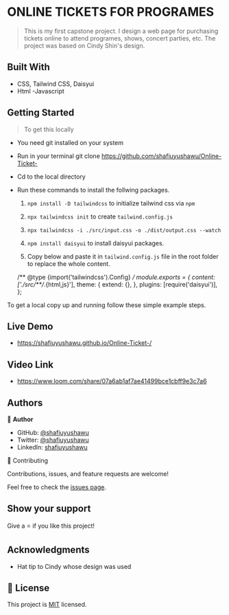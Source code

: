 # ONLINE TICKETS FOR PROGRAMES
> This is my first capstone project. I design a web page for purchasing tickets online to attend programes, shows, concert parties, etc.
> The project was based on Cindy Shin's design.

## Built With
- CSS, Tailwind CSS, Daisyui
- Html
-Javascript

 ## Getting Started

> To get this locally 
- You need git installed on your system
- Run in your terminal git clone https://github.com/shafiuyushawu/Online-Ticket-
- Cd to the local directory
- Run these commands to install the follwing packages.
    1. `npm install -D tailwindcss` to initialize tailwind css via `npm`
    2. `npx tailwindcss init` to create `tailwind.config.js`
    3. `npx tailwindcss -i ./src/input.css -o ./dist/output.css --watch`
    4. `npm install daisyui` to install daisyui packages.
   
    5. Copy below and paste it in `tailwind.config.js` file in the root folder to replace the whole content.

    /** @type {import('tailwindcss').Config} */
            module.exports = {
            content: ['./src/**/*.{html,js}'],
            theme: {
                extend: {},
            },
            plugins: [require('daisyui')],
        };


 To get a local copy up and running follow these simple example steps.

## Live Demo
- https://shafiuyushawu.github.io/Online-Ticket-/

## Video Link
- https://www.loom.com/share/07a6ab1af7ae41499bce1cbff9e3c7a6

## Authors

👤 **Author**

- GitHub: [@shafiuyushawu](https://github.com/shafiuyushawu)
- Twitter: [@shafiuyushawu](https://twitter.com/shafiuyushawu)
- LinkedIn: [shafiuyushawu](https://www.linkedin.com/in/shafiu-ibn-yushawu-610883164/)



🤝 Contributing

Contributions, issues, and feature requests are welcome!

Feel free to check the [issues page](https://github.com/shafiuyushawu/Online-Ticket-/issues).

 ## Show your support

Give a ⭐️ if you like this project!

## Acknowledgments

- Hat tip to Cindy whose design was used

## 📝 License

This project is [MIT](./LICENSE) licensed.

